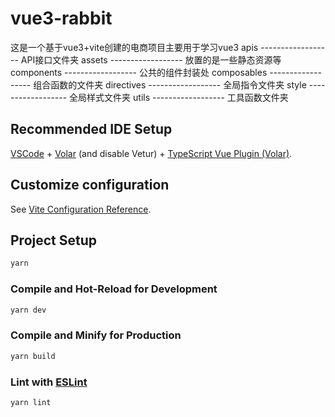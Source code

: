 # vue3-rabbit

这是一个基于vue3+vite创建的电商项目主要用于学习vue3
apis                 ------------------   API接口文件夹
assets               ------------------  放置的是一些静态资源等
components           ------------------  公共的组件封装处
composables          ------------------  组合函数的文件夹
directives           ------------------  全局指令文件夹
style                ------------------  全局样式文件夹
utils                ------------------  工具函数文件夹

## Recommended IDE Setup

[VSCode](https://code.visualstudio.com/) + [Volar](https://marketplace.visualstudio.com/items?itemName=Vue.volar) (and disable Vetur) + [TypeScript Vue Plugin (Volar)](https://marketplace.visualstudio.com/items?itemName=Vue.vscode-typescript-vue-plugin).

## Customize configuration

See [Vite Configuration Reference](https://vitejs.dev/config/).

## Project Setup

```sh
yarn
```

### Compile and Hot-Reload for Development

```sh
yarn dev
```

### Compile and Minify for Production

```sh
yarn build
```

### Lint with [ESLint](https://eslint.org/)

```sh
yarn lint
```
